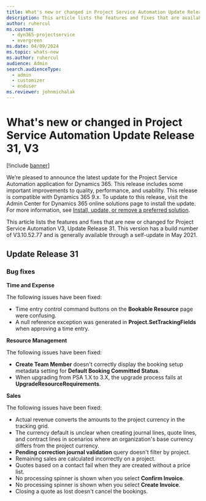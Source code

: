 ```yaml
---
title: What's new or changed in Project Service Automation Update Release 31, V3
description: This article lists the features and fixes that are available in Project Service Automation Update Release 31, V3.
author: ruhercul
ms.custom: 
  - dyn365-projectservice
  - evergreen
ms.date: 04/09/2024
ms.topic: whats-new
ms.author: ruhercul
audience: Admin
search.audienceType: 
  - admin
  - customizer
  - enduser
ms.reviewer: johnmichalak
---
```




# What's new or changed in Project Service Automation Update Release 31, V3

[!include [banner](../includes/psa-now-project-operations.md)]

We’re pleased to announce the latest update for the Project Service Automation application for Dynamics 365. This release includes some important improvements to quality, performance, and usability. This release is compatible with Dynamics 365 9.x. To update to this release, visit the Admin Center for Dynamics 365 online solutions page to install the update. For more information, see [Install, update, or remove a preferred solution](/power-platform/admin/install-remove-preferred-solution).

This article lists the features and fixes that are new or changed for Project Service Automation V3, Update Release 31. This version has a build number of V3.10.52.77 and is generally available through a self-update in May 2021.

## Update Release 31

### Bug fixes

**Time and Expense**

The following issues have been fixed:

- Time entry control command buttons on the **Bookable Resource** page were confusing.
- A null reference exception was generated in **Project.SetTrackingFields** when approving a time entry.

**Resource Management**

The following issues have been fixed:

- **Create Team Member** doesn't correctly display the booking setup metadata setting for **Default Booking Committed Status**.
- When upgrading from PSA 1.X to 3.X, the upgrade process fails at **UpgradeResourceRequirements**.


**Sales**

The following issues have been fixed:

- Actual revenue converts the amounts to the project currency in the tracking grid.
- The currency default is unclear when creating journal lines, quote lines, and contract lines in scenarios where an organization's base currency differs from the project currency.
- **Pending correction journal validation** query doesn't filter by project.
- Remaining sales are calculated incorrectly on a project.
- Quotes based on a contact fail when they are created without a price list.
- No processing spinner is shown when you select **Confirm Invoice**.
- No processing spinner is shown when you select **Create Invoice**.
- Closing a quote as lost doesn't cancel the bookings.







